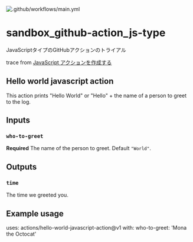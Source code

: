 ![.github/workflows/main.yml](https://github.com/mm0202/sandbox_github-action_js-type/workflows/.github/workflows/main.yml/badge.svg)

# sandbox_github-action_js-type
 JavaScriptタイプのGitHubアクションのトライアル

trace from [JavaScript アクションを作成する](https://help.github.com/ja/actions/building-actions/creating-a-javascript-action)

## Hello world javascript action

This action prints "Hello World" or "Hello" + the name of a person to greet to the log.

## Inputs

### `who-to-greet`

**Required** The name of the person to greet. Default `"World"`.

## Outputs

### `time`

The time we greeted you.

## Example usage

uses: actions/hello-world-javascript-action@v1
with:
  who-to-greet: 'Mona the Octocat'
